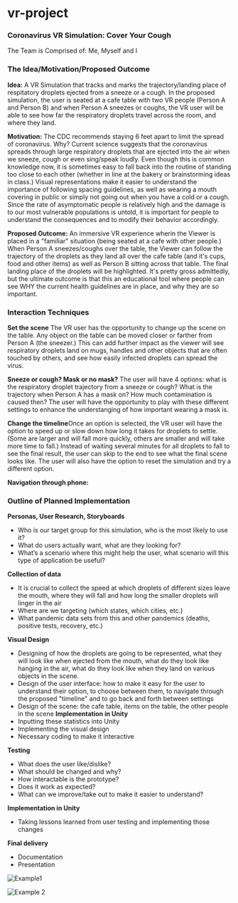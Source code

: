 # vr-project

### Coronavirus VR Simulation: Cover Your Cough
The Team is Comprised of:
Me, Myself and I

### The Idea/Motivation/Proposed Outcome
**Idea:** A VR Simulation that tracks and marks the trajectory/landing place of respitatory droplets ejected from a sneeze or a cough. In the proposed simulation, the user is seated at a cafe table with two VR people (Person A and Person B) and when Person A sneezes or coughs, the VR user will be able to see how far the respiratory droplets travel across the room, and where they land. 

**Motivation:** The CDC recommends staying 6 feet apart to limit the spread of coronavirus. Why? Current science suggests that the coronavirus spreads through large respiratory droplets that are ejected into the air when we sneeze, cough or even sing/speak loudly. Even though this is common knowledge now, it is sometimes easy to fall back into the routine of standing too close to each other (whether in line at the bakery or brainstorming ideas in class.) Visual representations make it easier to understand the importance of following spacing guidelines, as well as wearing a mouth covering in public or simply not going out when you have a cold or a cough. Since the rate of asymptomatic people is relatively high and the damage is to our most vulnerable populations is untold, it is important for people to understand the consequences and to modify their behavior accordingly. 

**Proposed Outcome:** An immersive VR experience wherin the Viewer is placed in a "familiar" situation (being seated at a cafe with other people.) When Person A sneezes/coughs over the table, the Viewer can follow the trajectory of the droplets as they land all over the cafe table (and it's cups, food and other items) as well as Person B sitting across that table. The final landing place of the droplets will be highlighted. It's pretty gross admittedly, but the ultimate outcome is that this an educational tool where people can see WHY the current health guidelines are in place, and why they are so important. 


### Interaction Techniques
**Set the scene** The VR user has the opportunity to change up the scene on the table. Any object on the table can be moved closer or farther from Person A (the sneezer.) This can add further impact as the viewer will see respiratory droplets land on mugs, handles and other objects that are often touched by others, and see how easily infected droplets can spread the virus. 

**Sneeze or cough? Mask or no mask?** The user will have 4 options: what is the respiratory droplet trajectory from a sneeze or cough? What is the trajectory when Person A has a mask on? How much contamination is caused then? The user will have the opportunity to play with these different settings to enhance the understanging of how important wearing a mask is. 

**Change the timeline**Once an option is selected, the VR user will have the option to speed up or slow down how long it takes for droplets to settle. (Some are larger and will fall more quickly, others are smaller and will take more time to fall.) Instead of waiting several minutes for all droplets to fall to see the final result, the user can skip to the end to see what the final scene looks like. The user will also have the option to reset the simulation and try a different option. 

**Navigation through phone:** 

### Outline of Planned Implementation
**Personas, User Research, Storyboards**
*  Who is our target group for this simulation, who is the most likely to use it?
*  What do users actually want, what are they looking for? 
* What’s a scenario where this might help the user, what scenario will this type of application be useful?

**Collection of data**
* It is crucial to collect the speed at which droplets of different sizes leave the mouth, where they will fall and how long the smaller droplets will linger in the air
* Where are we targeting (which states, which cities, etc.)
* What pandemic data sets from this and other pandemics (deaths, positive tests, recovery, etc.)

**Visual Design**
* Designing of how the droplets are going to be represented, what they will look like when ejected from the mouth, what do they look like hanging in the air, what do they look like when they land on various objects in the scene. 
* Design of the user interface: how to make it easy for the user to understand their option, to choose between them, to navigate through the proposed "timeline" and to go back and forth between settings
* Design of the scene: the cafe table, items on the table, the other people in the scene
**Implementation in Unity**
* Inputting these statistics into Unity
* Implementing the visual design
* Necessary coding to make it interactive

**Testing**
* What does the user like/dislike?
* What should be changed and why?
* How interactable is the prototype?
* Does it work as expected?
* What can we improve/take out to make it easier to understand?

**Implementation in Unity**
* Taking lessons learned from user testing and implementing those changes

**Final delivery**
* Documentation
* Presentation

![Example1](https://blogs.3ds.com/simulia/wp-content/uploads/sites/18/2020/04/TimeAnimation_0042.png)

![Example 2](https://i.ytimg.com/vi/md6G2hqrhBE/maxresdefault.jpg)
